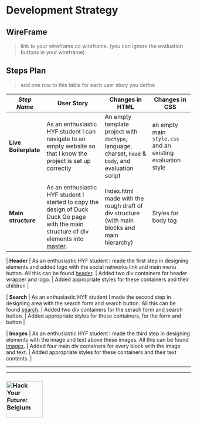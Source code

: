 # Development Strategy

## WireFrame

> link to your wireframe.cc wireframe. (you can ignore the evaluation buttons in your wireframe)

## Steps Plan

> add one row to this table for each user story you define

| _Step Name_ | User Story | Changes in HTML | Changes in CSS |
| --- | --- | --- | --- |
| __Live Boilerplate__ | As an enthusiastic HYF student I can navigate to an empty website so that I know the project is set up correctly | An empty template project with `doctype`, language, charset, `head` & `body`, and evaluation script | an empty main `style.css` and an existing evaluation style |
|  | |  |  |
| __Main structure__ | As an enthusiastic HYF student I started to copy the design of Duck Duck Go page with the main structure of div elements into [master](https://github.com/ekaterinaasf/duck-duck-clone/). | Index.html made with the rough draft of div structure (with main blocks and main hierarchy) | Styles for body tag |

| __Header__ | As an enthusiastic HYF student I made the first step in designing elements and added logo with the social networks link and main menu button. All this can be found [header](https://github.com/ekaterinaasf/duck-duck-clone/tree/header/). | Added two div containers for header wrapper and logo. | Added appropriate styles for these containers and their children  | 

| __Search__ | As an enthusiastic HYF student I made the second step in designing area with the search form and search button. All this can be found [search](https://github.com/ekaterinaasf/duck-duck-clone/tree/search/). | Added two div containers for the serach form and search button. | Added appropriate styles for these containers, for the form and button  |

| __Images__ | As an enthusiastic HYF student I made the third step in designing elements with the image and text above these images. All this can be found [images](https://github.com/ekaterinaasf/duck-duck-clone/tree/images/). | Added four main div containers for every block with the image and text. | Added appropriate styles for these containers and their text contents. |





---
---

### <a href="https://hackyourfuture.be" target="_blank"><img src="https://user-images.githubusercontent.com/18554853/63941625-4c7c3d00-ca6c-11e9-9a76-8d5e3632fe70.jpg" width="100" height="100" alt="Hack Your Future: Belgium"></a>
